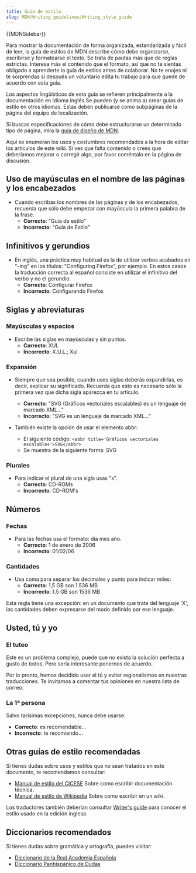 ```yaml
---
title: Guía de estilo
slug: MDN/Writing_guidelines/Writing_style_guide
---
```


{{MDNSidebar}}

Para mostrar la documentación de forma organizada, estandarizada y fácil de leer, la guía de estilos de MDN describe cómo debe organizarse, escribirse y formatearse el texto. Se trata de pautas más que de reglas estrictas. Interesa más el contenido que el formato, así que no te sientas obligado a aprenderte la guía de estilos antes de colaborar. No te enojes ni te sorprendas si después un voluntario edita tu trabajo para que quede de acuerdo con esta guía.

Los aspectos lingüísticos de esta guía se refieren principalmente a la documentación en idioma inglés.Se pueden (y se anima a) crear guías de estilo en otros idiomas. Estas deben publicarse como subpáginas de la página del equipo de localización.

Si buscas especificaciones de cómo debe estructurarse un determinado tipo de página, mira la [guía de diseño de MDN](/es/docs/MDN/Contribute/Content/Layout).

Aquí se enumeran los usos y costumbres recomendados a la hora de editar los artículos de este wiki. Si ves que falta contenido o crees que deberíamos mejorar o corregir algo, por favor coméntalo en la página de discusión.

## Uso de mayúsculas en el nombre de las páginas y los encabezados

- Cuando escribas los nombres de las páginas y de los encabezados, recuerda que sólo debe empezar con mayúscula la primera palabra de la frase.
  - **Correcto**: "Guía de estilo"
  - **Incorrecto**: "Guía de Estilo"

## Infinitivos y gerundios

- En inglés, una práctica muy habitual es la de utilizar verbos acabados en "-ing" en los títulos: "Configuring Firefox", por ejemplo. En estos casos la traducción correcta al español consiste en utilizar el infinitivo del verbo y no el gerundio.
  - **Correcto**: Configurar Firefox
  - **Incorrecto**: Configurando Firefox

## Siglas y abreviaturas

### Mayúsculas y espacios

- Escribe las siglas en mayúsculas y sin puntos.
  - **Correcto**: XUL
  - **Incorrecto**: X.U.L.; Xul

### Expansión

- Siempre que sea posible, cuando uses siglas deberás expandirlas, es decir, explicar su significado. Recuerda que esto es necesario sólo la primera vez que dicha sigla aparezca en tu artículo.
  - **Correcto**: "SVG (Gráficos vectoriales escalables) es un lenguaje de marcado XML..."
  - **Incorrecto**: "SVG es un lenguaje de marcado XML..."

- También existe la opción de usar el elemento abbr:
  - El siguiente código: `<abbr title='Gráficos vectoriales escalables'>SVG</abbr>`
  - Se muestra de la siguiente forma: SVG

### Plurales

- Para indicar el plural de una sigla usas "s".
  - **Correcto**: CD-ROMs
  - **Incorrecto**: CD-ROM's

## Números

### Fechas

- Para las fechas usa el formato: día mes año.
  - **Correcto**: 1 de enero de 2006
  - **Incorrecto**: 01/02/06

### Cantidades

- Usa coma para separar los decimales y punto para indicar miles:
  - **Correcto**: 1,5 GB son 1.536 MB
  - **Incorrecto**: 1.5 GB son 1536 MB

Esta regla tiene una excepción: en un documento que trate del lenguaje 'X', las cantidades deben expresarse del modo definido por ese lenguaje.

## Usted, tú y yo

### El tuteo

Este es un problema complejo, puede que no exista la solución perfecta a gusto de todos. Pero sería interesante ponernos de acuerdo.

Por lo pronto, hemos decidido usar el tú y evitar regionalismos en nuestras traducciones. Te invitamos a comentar tus opiniones en nuestra lista de correo.

### La 1ª persona

Salvo rarísimas excepciones, nunca debe usarse.

- **Correcto**: es recomendable...
- **Incorrecto**: te recomiendo...

## Otras guías de estilo recomendadas

Si tienes dudas sobre usos y estilos que no sean tratados en este documento, te recomendamos consultar:

- [Manual de estilo del CICESE](http://usuario.cicese.mx/~mechevar/manual/) Sobre como escribir documentación técnica.
- [Manual de estilo de Wikipedia](http://es.wikipedia.org/wiki/Manual_de_estilo) Sobre como escribir en un wiki.

Los traductores también deberían consultar [Writer's guide](/Project:en/Writer%27s_guide) para conocer el estilo usado en la edición inglesa.

## Diccionarios recomendados

Si tienes dudas sobre gramática y ortografía, puedes visitar:

- [Diccionario de la Real Academia Española](http://www.rae.es/rae.html)
- [Diccionario Panhispánico de Dudas](http://www.rae.es/rae.html)

